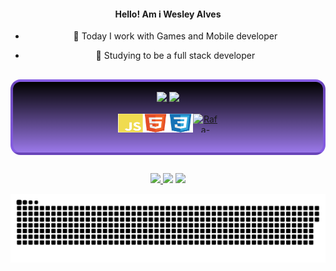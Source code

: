 <div align="center">

#### Hello! Am i Wesley Alves


- 🔭 Today I work with Games and Mobile developer
- 🌱 Studying to be a full stack developer

  </div>

     ##
    <div style="background-image: linear-gradient(to bottom, black, rgba(130,87,229,.8)); border-radius: 1rem; padding: 1rem; border: 4px solid rgba(130,87,229,.8);">
        <div align="center">
            <a href="https://github.com/wesley44354">
            <img height="190em" src="https://github-readme-stats.vercel.app/api?username=wesley44354&show_icons=true&theme=dark&include_all_commits=true&count_private=true"/>
            <img height="190em" src="https://github-readme-stats.vercel.app/api/top-langs/?username=wesley44354&layout=compact&langs_count=7&theme=dark"/>
            </div >
        <div align="center" style="display: inline_block; padding: 1rem; display: flex; justify-content: center;"><br>
            <img align="center" alt="Rafa-Js" height="30" width="40" src="https://raw.githubusercontent.com/devicons/devicon/master/icons/javascript/javascript-plain.svg">
            <img align="center" alt="Rafa-HTML" height="30" width="40" src="https://raw.githubusercontent.com/devicons/devicon/master/icons/html5/html5-original.svg">
            <img align="center" alt="Rafa-CSS" height="30" width="40" src="https://raw.githubusercontent.com/devicons/devicon/master/icons/css3/css3-original.svg">
            <img align="center" alt="Rafa-Csharp" height="30" width="40" src="https://upload.wikimedia.org/wikipedia/commons/thumb/a/a7/React-icon.svg/539px-React-icon.svg.png">
            <!-- <img align="right" alt="Rafa-pic" height="150" style="border-radius: 50;" src="https://media0.giphy.com/media/l2QDRkQtiuugmBHQ4/giphy.gif?cid=ecf05e47ba2qlq78pr3twrztbpm2g0wq76lfg7ufenhv9kpr&rid=giphy.gif&ct=g"> -->
        </div>
    </div>

    ##

    <div align="center"> 
        <a href="https://api.whatsapp.com/send?phone=67998887913" target="_blank" rel="external">
            <img src="https://img.shields.io/badge/WhatsApp-25D366?style=for-the-badge&logo=whatsapp&logoColor=white" target="_blank">
          </a>
        <a href = "mailto:wesleyalvesdeveloper@gmail.com"><img src="https://img.shields.io/badge/-Gmail-%23333?style=for-the-badge&logo=gmail&logoColor=white" target="_blank" rel="external"></a>
        <a href="https://www.linkedin.com/in/wesley-alves-4b3834214/" target="_blank" rel="external"><img src="https://img.shields.io/badge/-LinkedIn-%230077B5?style=for-the-badge&logo=linkedin&logoColor=white" target="_blank"></a> 
       
  ![Snake animation](https://github.com/wesley44354/wesley44354/blob/output/github-contribution-grid-snake.svg)
       
  </div>
 
</div>
